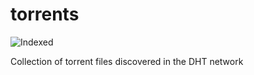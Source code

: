 torrents 
========
![Indexed](https://img.shields.io/badge/indexed-250588-blue)

Collection of torrent files discovered in the DHT network

